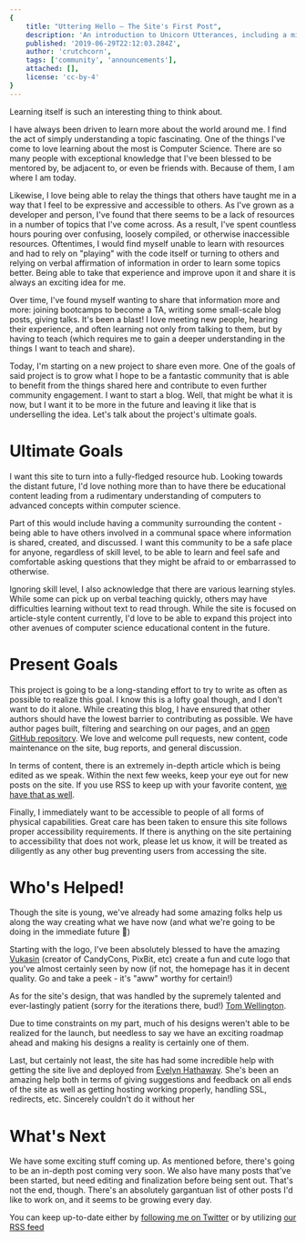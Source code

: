 ```yaml
---
{
    title: "Uttering Hello — The Site's First Post",
    description: 'An introduction to Unicorn Utterances, including a mission statement and general roadmap',
    published: '2019-06-29T22:12:03.284Z',
    author: 'crutchcorn',
    tags: ['community', 'announcements'],
    attached: [],
    license: 'cc-by-4'
}
---
```


Learning itself is such an interesting thing to think about. 

I have always been driven to learn more about the world around me. I find the act of simply understanding a topic fascinating. One of the things I've come to love learning about the most is Computer Science. There are so many people with exceptional knowledge that I've been blessed to be mentored by, be adjacent to, or even be friends with. Because of them, I am where I am today.

Likewise, I love being able to relay the things that others have taught me in a way that I feel to be expressive and accessible to others. As I've grown as a developer and person, I've found that there seems to be a lack of resources in a number of topics that I've come across. As a result, I've spent countless hours pouring over confusing, loosely compiled, or otherwise inaccessible resources. Oftentimes, I would find myself unable to learn with resources and had to rely on "playing" with the code itself or turning to others and relying on verbal affirmation of information in order to learn some topics better. Being able to take that experience and improve upon it and share it is always an exciting idea for me. 

Over time, I've found myself wanting to share that information more and more: joining bootcamps to become a TA, writing some small-scale blog posts, giving talks. It's been a blast! I love meeting new people, hearing their experience, and often learning not only from talking to them, but by having to teach (which requires me to gain a deeper understanding in the things I want to teach and share). 

Today, I'm starting on a new project to share even more. One of the goals of said project is to grow what I hope to be a fantastic community that is able to benefit from the things shared here and contribute to even further community engagement. I want to start a blog. Well, that might be what it is now, but I want it to be more in the future and leaving it like that is underselling the idea. Let's talk about the project's ultimate goals.

# Ultimate Goals

I want this site to turn into a fully-fledged resource hub. Looking towards the distant future, I'd love nothing more than to have there be educational content leading from a rudimentary understanding of computers to advanced concepts within computer science.

Part of this would include having a community surrounding the content - being able to have others involved in a communal space where information is shared, created, and discussed. I want this community to be a safe place for anyone, regardless of skill level, to be able to learn and feel safe and comfortable asking questions that they might be afraid to or embarrassed to otherwise.

Ignoring skill level, I also acknowledge that there are various learning styles. While some can pick up on verbal teaching quickly, others may have difficulties learning without text to read through. While the site is focused on article-style content currently, I'd love to be able to expand this project into other avenues of computer science educational content in the future.

# Present Goals

This project is going to be a long-standing effort to try to write as often as possible to realize this goal. I know this is a lofty goal though, and I don't want to do it alone. While creating this blog, I have ensured that other authors should have the lowest barrier to contributing as possible. We have author pages built, filtering and searching on our pages, and an [open GitHub repository](https://github.com/crutchcorn/unicorn-utterances). We love and welcome pull requests, new content, code maintenance on the site, bug reports, and general discussion.

In terms of content, there is an extremely in-depth article which is being edited as we speak. Within the next few weeks, keep your eye out for new posts on the site. If you use RSS to keep up with your favorite content, [we have that as well](https://unicorn-utterances.com/rss.xml).

Finally, I immediately want to be accessible to people of all forms of physical capabilities. Great care has been taken to ensure this site follows proper accessibility requirements. If there is anything on the site pertaining to accessibility that does not work, please let us know, it will be treated as diligently as any other bug preventing users from accessing the site.

# Who's Helped!

Though the site is young, we've already had some amazing folks help us along the way creating what we have now (and what we're going to be doing in the immediate future 🤫)

Starting with the logo, I've been absolutely blessed to have the amazing [Vukasin](https://twitter.com/vukash_in) (creator of CandyCons, PixBit, etc) create a fun and cute logo that you've almost certainly seen by now (if not, the homepage has it in decent quality. Go and take a peek - it's "aww" worthy for certain!)

As for the site's design, that was handled by the supremely talented and ever-lastingly patient (sorry for the iterations there, bud!) [Tom Wellington](https://twitter.com/tommy_emo_).

Due to time constraints on my part, much of his designs weren't able to be realized for the launch, but needless to say we have an exciting roadmap ahead and making his designs a reality is certainly one of them.

Last, but certainly not least, the site has had some incredible help with getting the site live and deployed from [Evelyn Hathaway](https://twitter.com/evelynhathaway_). She's been an amazing help both in terms of giving suggestions and feedback on all ends of the site as well as getting hosting working properly, handling SSL, redirects, etc. Sincerely couldn't do it without her

# What's Next

We have some exciting stuff coming up. As mentioned before, there's going to be an in-depth post coming very soon. We also have many posts that've been started, but need editing and finalization before being sent out. That's not the end, though. There's an absolutely gargantuan list of other posts I'd like to work on, and it seems to be growing every day.

You can keep up-to-date either by [following me on Twitter](https://twitter.com/crutchcorn) or by utilizing [our RSS feed](https://unicorn-utterances.com/rss.xml)
